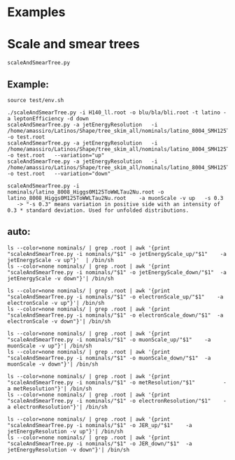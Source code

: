 Examples
====

Scale and smear trees
====

    scaleAndSmearTree.py



## Example:

    source test/env.sh

    ./scaleAndSmearTree.py -i H140_ll.root -o blu/bla/bli.root -t latino -a leptonEfficiency -d down
    scaleAndSmearTree.py -a jetEnergyResolution   -i   /home/amassiro/Latinos/Shape/tree_skim_all/nominals/latino_8004_SMH125ToWW2Tau2Nu.root   -o test.root
    scaleAndSmearTree.py -a jetEnergyResolution   -i   /home/amassiro/Latinos/Shape/tree_skim_all/nominals/latino_8004_SMH125ToWW2Tau2Nu.root   -o test.root   --variation="up"
    scaleAndSmearTree.py -a jetEnergyResolution   -i   /home/amassiro/Latinos/Shape/tree_skim_all/nominals/latino_8004_SMH125ToWW2Tau2Nu.root   -o test.root   --variation="down"

    scaleAndSmearTree.py -i nominals/latino_8008_Higgs0M125ToWWLTau2Nu.root -o latino_8008_Higgs0M125ToWWLTau2Nu.root    -a muonScale -v up   -s 0.3
       -> "-s 0.3" means variation in positive side with an intensity of 0.3 * standard deviation. Used for unfolded distributions.

## auto:

    ls --color=none nominals/ | grep .root | awk '{print "scaleAndSmearTree.py -i nominals/"$1" -o jetEnergyScale_up/"$1"    -a jetEnergyScale -v up"}'  | /bin/sh
    ls --color=none nominals/ | grep .root | awk '{print "scaleAndSmearTree.py -i nominals/"$1" -o jetEnergyScale_down/"$1"  -a jetEnergyScale -v down"}'| /bin/sh

    ls --color=none nominals/ | grep .root | awk '{print "scaleAndSmearTree.py -i nominals/"$1" -o electronScale_up/"$1"    -a electronScale -v up"}'| /bin/sh
    ls --color=none nominals/ | grep .root | awk '{print "scaleAndSmearTree.py -i nominals/"$1" -o electronScale_down/"$1"  -a electronScale -v down"}'| /bin/sh

    ls --color=none nominals/ | grep .root | awk '{print "scaleAndSmearTree.py -i nominals/"$1" -o muonScale_up/"$1"    -a muonScale -v up"}'| /bin/sh
    ls --color=none nominals/ | grep .root | awk '{print "scaleAndSmearTree.py -i nominals/"$1" -o muonScale_down/"$1"  -a muonScale -v down"}'| /bin/sh

    ls --color=none nominals/ | grep .root | awk '{print "scaleAndSmearTree.py -i nominals/"$1" -o metResolution/"$1"         -a metResolution"}'| /bin/sh
    ls --color=none nominals/ | grep .root | awk '{print "scaleAndSmearTree.py -i nominals/"$1" -o electronResolution/"$1"    -a electronResolution"}'| /bin/sh

    ls --color=none nominals/ | grep .root | awk '{print "scaleAndSmearTree.py -i nominals/"$1" -o JER_up/"$1"    -a jetEnergyResolution -v up"}'| /bin/sh
    ls --color=none nominals/ | grep .root | awk '{print "scaleAndSmearTree.py -i nominals/"$1" -o JER_down/"$1"  -a jetEnergyResolution -v down"}'| /bin/sh



